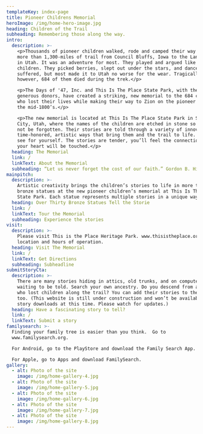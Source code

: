```yaml
---
templateKey: index-page
title: Pioneer Childrens Memorial
heroImage: /img/home-hero-image.jpg
heading: Children of the Trail
subheading: Remembering those along the way.
intro:
  description: >-
    <p>Thousands of pioneer children walked, rode and camped their way through
    more than 1,300-miles of trail from Council Bluffs, Iowa to the Land of Zion
    in Utah. It was an adventure for most. They played and argued like most
    children. They picked berries, slept out under the stars, and danced. Some
    suffered, but most made it to Utah no worse for the wear. Tragically,
    however, 684 of them died during the trek.</p>

    <p>The Days of '47, Inc. and This Is The Place State Park, with the help of
    generous donors, have created a striking, new memorial to the 684 children
    who lost their lives while making their way to Zion on the pioneer trail in
    the mid-1800’s.</p>

    <p>The new memorial is located at This Is The Place State Park in Salt Lake
    City, Utah, where the names of the children are etched in stone so they will
    not be forgotten. Their stories are told through a variety of innovative,
    time-honored, artistic ways that bring them and the trail to life. Come and
    see for yourself. The stories are tender, you’ll feel the connections and
    your heart will be touched.</p>
  heading: The Memorial
  link: /
  linkText: About the Memorial
  subheading: “Let us never forget the cost of our faith.” Gordon B. Hinckley
mainpitch:
  description: >-
    Artistic creativity brings the children’s stories to life in more than 30
    bronze statues at the new pioneer children’s memorial at This Is The Place
    State Park. Each statue represents multiple stories in a unique way.
  heading: Over Thirty Bronze Statues Tell the Storie
  link: /
  linkText: Tour the Memorial
  subheading: Experience the stories
visit:
  description: >-
    Please visit This is the Place Heritage Park. www.thisistheplace.org for
    location and hours of operation.
  heading: Visit The Memorial
  link: /
  linkText: Get Directions
  subheading: Subheadline
submitStoryCta:
  description: >-
    There are many stories hiding in attics, old trunks, and on computer drives
    waiting to be told. Search your own ancestry. Do you descend from ancestors
    who lost children along the trail? You can add their stories to the website
    too. (This website is still under construction and won’t be available for
    story downloads at this time. Please watch for updates.)
  heading: Have a fascinating story to tell?
  link: /
  linkText: Submit a story
familysearch: >-
  Finding your family tree is easier than you think.  Go to
  www.familysearch.org. 

  For Android, go to the PlayStore and download the Family Search App.  

  For Apple, go to Apps and download FamilySearch.
gallery:
  - alt: Photo of the site
    image: /img/home-gallery-4.jpg
  - alt: Photo of the site
    image: /img/home-gallery-5.jpg
  - alt: Photo of the site
    image: /img/home-gallery-6.jpg
  - alt: Photo of the site
    image: /img/home-gallery-7.jpg
  - alt: Photo of the site
    image: /img/home-gallery-8.jpg
---
```


